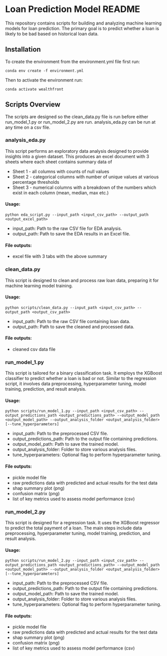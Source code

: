 # Loan Prediction Model README
This repository contains scripts for building and analyzing machine learning models for loan prediction. The primary goal is to predict whether a loan is likely to be bad based on historical loan data.

## Installation
To create the environment from the environment.yml file first run:

```console
conda env create -f environment.yml
```

Then to activate the environment run:

```console
conda activate wealthfront
```



## Scripts Overview
The scripts are designed so the clean_data.py file is run before either run_model_1.py or run_model_2.py are run. analysis_eda.py can be run at any time on a csv file.
### analysis_eda.py
This script performs an exploratory data analysis designed to provide insights into a given dataset. This produces an excel document with 3 sheets where each sheet contains summary data of 
* Sheet 1 - all columns with counts of null values
* Sheet 2 - categorical columns with number of unique values at various percentage thresholds
* Sheet 3 - numerical columns with a breakdown of the numbers which exist in each column (mean, median, max etc.)

#### Usage:
```console
python eda_script.py --input_path <input_csv_path> --output_path <output_excel_path>
```
* input_path: Path to the raw CSV file for EDA analysis.
* output_path: Path to save the EDA results in an Excel file.

#### File outputs: 
* excel file with 3 tabs with the above summary


### clean_data.py
This script is designed to clean and process raw loan data, preparing it for machine learning model training.
#### Usage:
```console
python scripts/clean_data.py --input_path <input_csv_path> --output_path <output_csv_path>
```
* input_path: Path to the raw CSV file containing loan data.
* output_path: Path to save the cleaned and processed data.

#### File outputs: 
* cleaned csv data file


### run_model_1.py
This script is tailored for a binary classification task. It employs the XGBoost classifier to predict whether a loan is bad or not. Similar to the regression script, it involves data preprocessing, hyperparameter tuning, model training, prediction, and result analysis.

#### Usage:
```console
python scripts/run_model_1.py --input_path <input_csv_path> --output_predictions_path <output_predictions_path> --output_model_path <output_model_path> --output_analysis_folder <output_analysis_folder> [--tune_hyperparameters]
```

* input_path: Path to the preprocessed CSV file.
* output_predictions_path: Path to the output file containing predictions.
* output_model_path: Path to save the trained model.
* output_analysis_folder: Folder to store various analysis files.
* tune_hyperparameters: Optional flag to perform hyperparameter tuning.

#### File outputs: 
* pickle model file
* raw predictions data with predicted and actual results for the test data
* shap summary plot (png)
* confusion matrix (png)
* list of key metrics used to assess model performance (csv)

### run_model_2.py
This script is designed for a regression task. It uses the XGBoost regressor to predict the total payment of a loan. The main steps include data preprocessing, hyperparameter tuning, model training, prediction, and result analysis.

#### Usage:
```console
python scripts/run_model_2.py --input_path <input_csv_path> --output_predictions_path <output_predictions_path> --output_model_path <output_model_path> --output_analysis_folder <output_analysis_folder> [--tune_hyperparameters]
```

* input_path: Path to the preprocessed CSV file.
* output_predictions_path: Path to the output file containing predictions.
* output_model_path: Path to save the trained model.
* output_analysis_folder: Folder to store various analysis files.
* tune_hyperparameters: Optional flag to perform hyperparameter tuning.

#### File outputs: 
 * pickle model file
 * raw predictions data with predicted and actual results for the test data
 * shap summary plot (png)
 * confusion matrix (png)
 * list of key metrics used to assess model performance (csv)
  
